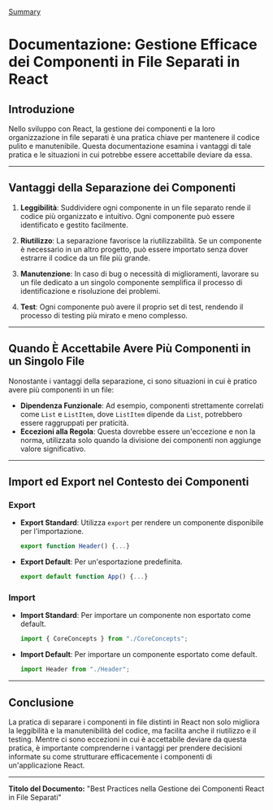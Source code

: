 [Summary](../Summary.md)

# Documentazione: Gestione Efficace dei Componenti in File Separati in React

## Introduzione

Nello sviluppo con React, la gestione dei componenti e la loro organizzazione in file separati è una pratica chiave per mantenere il codice pulito e manutenibile. Questa documentazione esamina i vantaggi di tale pratica e le situazioni in cui potrebbe essere accettabile deviare da essa.

---

## Vantaggi della Separazione dei Componenti

1. **Leggibilità**: Suddividere ogni componente in un file separato rende il codice più organizzato e intuitivo. Ogni componente può essere identificato e gestito facilmente.

2. **Riutilizzo**: La separazione favorisce la riutilizzabilità. Se un componente è necessario in un altro progetto, può essere importato senza dover estrarre il codice da un file più grande.

3. **Manutenzione**: In caso di bug o necessità di miglioramenti, lavorare su un file dedicato a un singolo componente semplifica il processo di identificazione e risoluzione dei problemi.

4. **Test**: Ogni componente può avere il proprio set di test, rendendo il processo di testing più mirato e meno complesso.

---

## Quando È Accettabile Avere Più Componenti in un Singolo File

Nonostante i vantaggi della separazione, ci sono situazioni in cui è pratico avere più componenti in un file:

- **Dipendenza Funzionale**: Ad esempio, componenti strettamente correlati come `List` e `ListItem`, dove `ListItem` dipende da `List`, potrebbero essere raggruppati per praticità.
- **Eccezioni alla Regola**: Questa dovrebbe essere un'eccezione e non la norma, utilizzata solo quando la divisione dei componenti non aggiunge valore significativo.

---

## Import ed Export nel Contesto dei Componenti

### Export

- **Export Standard**: Utilizza `export` per rendere un componente disponibile per l'importazione.
  ```jsx
  export function Header() {...}
  ```
- **Export Default**: Per un'esportazione predefinita.
  ```jsx
  export default function App() {...}
  ```

### Import

- **Import Standard**: Per importare un componente non esportato come default.
  ```jsx
  import { CoreConcepts } from "./CoreConcepts";
  ```
- **Import Default**: Per importare un componente esportato come default.
  ```jsx
  import Header from "./Header";
  ```

---

## Conclusione

La pratica di separare i componenti in file distinti in React non solo migliora la leggibilità e la manutenibilità del codice, ma facilita anche il riutilizzo e il testing. Mentre ci sono eccezioni in cui è accettabile deviare da questa pratica, è importante comprenderne i vantaggi per prendere decisioni informate su come strutturare efficacemente i componenti di un'applicazione React.

---

**Titolo del Documento:** "Best Practices nella Gestione dei Componenti React in File Separati"